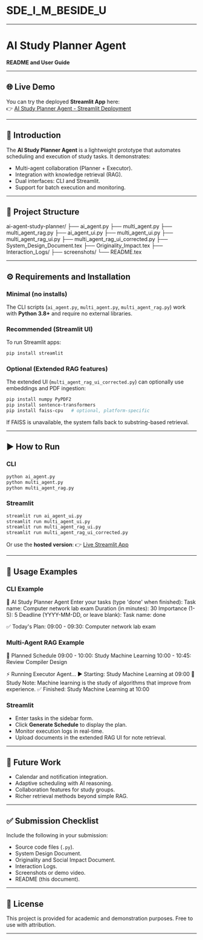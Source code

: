 # SDE_I_M_BESIDE_U


---


# AI Study Planner Agent  
**README and User Guide**

---
## 🌐 Live Demo

You can try the deployed **Streamlit App** here:  
👉 [AI Study Planner Agent - Streamlit Deployment](https://multi-agent-rag-ui-sde-imbesideyou-priyanshi-agrawal.streamlit.app/)

---


## 📌 Introduction
The **AI Study Planner Agent** is a lightweight prototype that automates scheduling and execution of study tasks. It demonstrates:

- Multi-agent collaboration (Planner + Executor).
- Integration with knowledge retrieval (RAG).
- Dual interfaces: CLI and Streamlit.
- Support for batch execution and monitoring.

---

## 📂 Project Structure



ai-agent-study-planner/
├── ai\_agent.py
├── multi\_agent.py
├── multi\_agent\_rag.py
├── ai\_agent\_ui.py
├── multi\_agent\_ui.py
├── multi\_agent\_rag\_ui.py
├── multi\_agent\_rag\_ui\_corrected.py
├── System\_Design\_Document.tex
├── Originality\_Impact.tex
├── Interaction\_Logs/
├── screenshots/
└── README.tex



---

## ⚙️ Requirements and Installation

### Minimal (no installs)  
The CLI scripts (`ai_agent.py`, `multi_agent.py`, `multi_agent_rag.py`) work with **Python 3.8+** and require no external libraries.

### Recommended (Streamlit UI)  
To run Streamlit apps:

```bash
pip install streamlit
````

### Optional (Extended RAG features)

The extended UI (`multi_agent_rag_ui_corrected.py`) can optionally use embeddings and PDF ingestion:

```bash
pip install numpy PyPDF2
pip install sentence-transformers
pip install faiss-cpu   # optional, platform-specific
```

If FAISS is unavailable, the system falls back to substring-based retrieval.

---

## ▶️ How to Run

### CLI

```bash
python ai_agent.py
python multi_agent.py
python multi_agent_rag.py
```

### Streamlit

```bash
streamlit run ai_agent_ui.py
streamlit run multi_agent_ui.py
streamlit run multi_agent_rag_ui.py
streamlit run multi_agent_rag_ui_corrected.py
```
Or use the **hosted version**:
👉 [Live Streamlit App](https://multi-agent-rag-ui-sde-imbesideyou-priyanshi-agrawal.streamlit.app/)

---

## 📖 Usage Examples

### CLI Example


📅 AI Study Planner Agent
Enter your tasks (type 'done' when finished):
Task name: Computer network lab exam
Duration (in minutes): 30
Importance (1-5): 5
Deadline (YYYY-MM-DD, or leave blank):
Task name: done

✅ Today's Plan:
09:00 - 09:30: Computer network lab exam


### Multi-Agent RAG Example


📅 Planned Schedule
09:00 - 10:00: Study Machine Learning
10:00 - 10:45: Review Compiler Design

⚡ Running Executor Agent...
▶ Starting: Study Machine Learning at 09:00
📖 Study Note: Machine learning is the study of algorithms
that improve from experience.
✅ Finished: Study Machine Learning at 10:00


### Streamlit

* Enter tasks in the sidebar form.
* Click **Generate Schedule** to display the plan.
* Monitor execution logs in real-time.
* Upload documents in the extended RAG UI for note retrieval.

---

## 🚀 Future Work

* Calendar and notification integration.
* Adaptive scheduling with AI reasoning.
* Collaboration features for study groups.
* Richer retrieval methods beyond simple RAG.

---

## ✅ Submission Checklist

Include the following in your submission:

* Source code files (`.py`).
* System Design Document.
* Originality and Social Impact Document.
* Interaction Logs.
* Screenshots or demo video.
* README (this document).

---

## 📜 License

This project is provided for academic and demonstration purposes.
Free to use with attribution.



---



